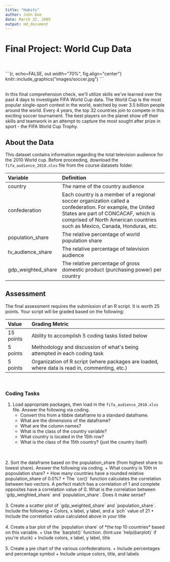 ```yaml
---
title: "Habits"
author: John Doe
date: March 22, 2005
output: md_document
---
```

# Final Project: World Cup Data
<br>
<br>
```{r, echo=FALSE, out.width="70%", fig.align="center"}
knitr::include_graphics("images/soccer.jpg")  
```
<br>
<br>

In this final comprehension check,  we'll utilize skills we've learned over the past 4 days to investigate FIFA World Cup data. The World Cup is the most popular single-sport contest in the world, watched by over 3.5 billion people around the world. Every 4 years, the top 32 countries join to compete in this exciting soccer tournament. The best players on the planet show off their skills and teamwork in an attempt to capture the most sought after prize in sport - the FIFA World Cup Trophy. 

## About the Data

This dataset contains information regarding the total television audience for the 2010 World cup. Before proceeding, download the `fifa_audience_2010.xlxs` file from the course datasets folder. 


| Variable | Definition |
|:--------|:------------------|
| country | The name of the country audience |
| confederation | Each country is a member of a regional soccer organization called a confederation. For example, the United States are part of CONCACAF, which is comprised of North American countries such as Mexico, Canada, Honduras, etc.|
| population_share  | The relative percentage of world population share |
| tv_audience_share  | The relative percentage of television audience |
| gdp_weighted_share  | The relative percentage of gross domestic product (purchasing power) per country |


## Assessment 

The final assessment requires the submission of an R script. It is worth 25 points. Your script will be graded based on the following:
<br>

| Value | Grading Metric |
|:---|:---------|
15 points | Ability to accomplish 5 coding tasks listed below|
| 5 points | Methodology and discussion of what's being attempted in each coding task |
| 5 points | Organization of R script (where packages are loaded, where data is read in, commenting, etc.)|
<br>

### Coding Tasks

1. Load appropriate packages, then load in the `fifa_audience_2010.xlxs` file. Answer the following via coding.
    + Convert this from a tibble dataframe to a standard dataframe.
    + What are the dimensions of the dataframe? 
    + What are the column names?
    + What is the class of the country variable?
    + What country is located in the 15th row?
    + What is the class of the 15th country? (just the country itself)
<br>
<br>
2. Sort the dataframe based on the population_share (from highest share to lowest share). Answer the following via coding.
    + What country is 10th in popoulation share?
    + How many countries have a rounded relative population_share of 0.0%?
    + The `cor()` function calculates the correlation between two vectors. A perfect match has a correlation of 1 and complete opposites have a correlation value of 0. What is the correlation between `gdp_weighted_share` and `population_share`. Does it make sense?
<br>
<br>
3. Create a scatter plot of `gdp_weighted_share` and `population_share`. Include the following
    + Colors, x label, y label, and a `pch` value of 21
    + Include the correlation value calculated above in your title
<br>
<br>
4. Create a bar plot of the `population share` of *the top 10 countries* based on this variable.
    + Use the `barplot()` function. (hint:use `help(barplot)` if you're stuck)
    + Include colors, x label, y label, title
<br>
<br>
5. Create a pie chart of the various confederations.
    + Include percentages and percentage symbol
    + Include unique colors, title, and labels


